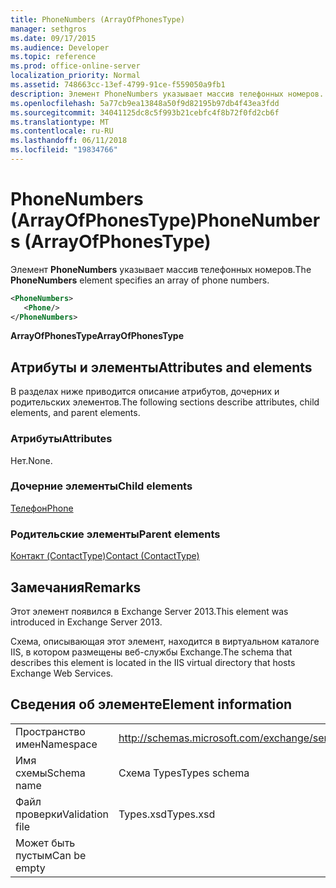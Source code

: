 ```yaml
---
title: PhoneNumbers (ArrayOfPhonesType)
manager: sethgros
ms.date: 09/17/2015
ms.audience: Developer
ms.topic: reference
ms.prod: office-online-server
localization_priority: Normal
ms.assetid: 748663cc-13ef-4799-91ce-f559050a9fb1
description: Элемент PhoneNumbers указывает массив телефонных номеров.
ms.openlocfilehash: 5a77cb9ea13848a50f9d82195b97db4f43ea3fdd
ms.sourcegitcommit: 34041125dc8c5f993b21cebfc4f8b72f0fd2cb6f
ms.translationtype: MT
ms.contentlocale: ru-RU
ms.lasthandoff: 06/11/2018
ms.locfileid: "19834766"
---
```

# <a name="phonenumbers-arrayofphonestype"></a><span data-ttu-id="63706-103">PhoneNumbers (ArrayOfPhonesType)</span><span class="sxs-lookup"><span data-stu-id="63706-103">PhoneNumbers (ArrayOfPhonesType)</span></span>

<span data-ttu-id="63706-104">Элемент **PhoneNumbers** указывает массив телефонных номеров.</span><span class="sxs-lookup"><span data-stu-id="63706-104">The **PhoneNumbers** element specifies an array of phone numbers.</span></span> 
  
```XML
<PhoneNumbers>
   <Phone/>
</PhoneNumbers>
```

 <span data-ttu-id="63706-105">**ArrayOfPhonesType**</span><span class="sxs-lookup"><span data-stu-id="63706-105">**ArrayOfPhonesType**</span></span>
## <a name="attributes-and-elements"></a><span data-ttu-id="63706-106">Атрибуты и элементы</span><span class="sxs-lookup"><span data-stu-id="63706-106">Attributes and elements</span></span>

<span data-ttu-id="63706-107">В разделах ниже приводится описание атрибутов, дочерних и родительских элементов.</span><span class="sxs-lookup"><span data-stu-id="63706-107">The following sections describe attributes, child elements, and parent elements.</span></span>
  
### <a name="attributes"></a><span data-ttu-id="63706-108">Атрибуты</span><span class="sxs-lookup"><span data-stu-id="63706-108">Attributes</span></span>

<span data-ttu-id="63706-109">Нет.</span><span class="sxs-lookup"><span data-stu-id="63706-109">None.</span></span>
  
### <a name="child-elements"></a><span data-ttu-id="63706-110">Дочерние элементы</span><span class="sxs-lookup"><span data-stu-id="63706-110">Child elements</span></span>

[<span data-ttu-id="63706-111">Телефон</span><span class="sxs-lookup"><span data-stu-id="63706-111">Phone</span></span>](phone.md)
  
### <a name="parent-elements"></a><span data-ttu-id="63706-112">Родительские элементы</span><span class="sxs-lookup"><span data-stu-id="63706-112">Parent elements</span></span>

[<span data-ttu-id="63706-113">Контакт (ContactType)</span><span class="sxs-lookup"><span data-stu-id="63706-113">Contact (ContactType)</span></span>](contact-contacttype.md)
  
## <a name="remarks"></a><span data-ttu-id="63706-114">Замечания</span><span class="sxs-lookup"><span data-stu-id="63706-114">Remarks</span></span>

<span data-ttu-id="63706-115">Этот элемент появился в Exchange Server 2013.</span><span class="sxs-lookup"><span data-stu-id="63706-115">This element was introduced in Exchange Server 2013.</span></span>
  
<span data-ttu-id="63706-116">Схема, описывающая этот элемент, находится в виртуальном каталоге IIS, в котором размещены веб-службы Exchange.</span><span class="sxs-lookup"><span data-stu-id="63706-116">The schema that describes this element is located in the IIS virtual directory that hosts Exchange Web Services.</span></span>
  
## <a name="element-information"></a><span data-ttu-id="63706-117">Сведения об элементе</span><span class="sxs-lookup"><span data-stu-id="63706-117">Element information</span></span>

|||
|:-----|:-----|
|<span data-ttu-id="63706-118">Пространство имен</span><span class="sxs-lookup"><span data-stu-id="63706-118">Namespace</span></span>  <br/> |http://schemas.microsoft.com/exchange/services/2006/types  <br/> |
|<span data-ttu-id="63706-119">Имя схемы</span><span class="sxs-lookup"><span data-stu-id="63706-119">Schema name</span></span>  <br/> |<span data-ttu-id="63706-120">Схема Types</span><span class="sxs-lookup"><span data-stu-id="63706-120">Types schema</span></span>  <br/> |
|<span data-ttu-id="63706-121">Файл проверки</span><span class="sxs-lookup"><span data-stu-id="63706-121">Validation file</span></span>  <br/> |<span data-ttu-id="63706-122">Types.xsd</span><span class="sxs-lookup"><span data-stu-id="63706-122">Types.xsd</span></span>  <br/> |
|<span data-ttu-id="63706-123">Может быть пустым</span><span class="sxs-lookup"><span data-stu-id="63706-123">Can be empty</span></span>  <br/> ||
   

